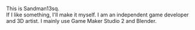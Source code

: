 This is Sandman13sq.  
If I like something, I'll make it myself.
I am an independent game developer and 3D artist. I mainly use Game Maker Studio 2 and Blender.

